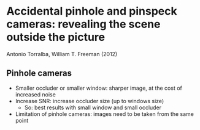 # Accidental pinhole and pinspeck cameras: revealing the scene outside the picture
Antonio Torralba, William T. Freeman (2012)

## Pinhole cameras
- Smaller occluder or smaller window: sharper image, at the cost of increased noise
- Increase SNR: increase occluder size (up to windows size)
	- So: best results with small window and small occluder
- Limitation of pinhole cameras: images need to be taken from the same point
